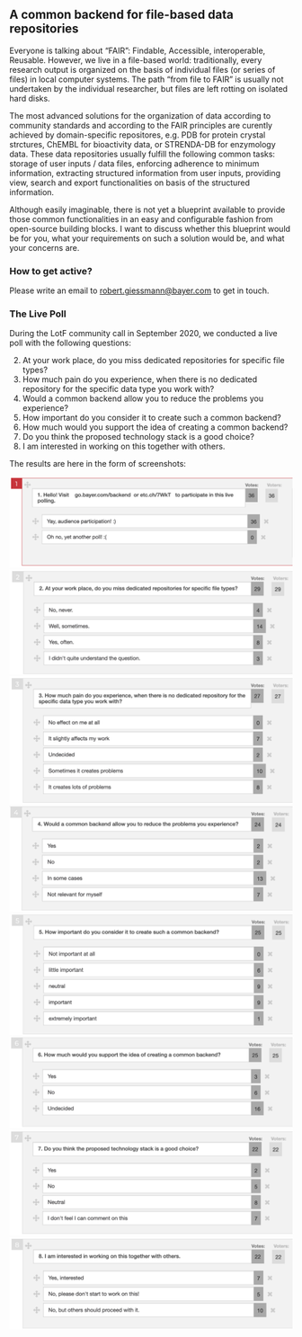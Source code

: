 ## A common backend for file-based data repositories

Everyone is talking about “FAIR”: Findable, Accessible, interoperable, Reusable. However, we live in a file-based world: traditionally, every research output is organized on the basis of individual files (or series of files) in local computer systems. The path “from file to FAIR” is usually not undertaken by the individual researcher, but files are left rotting on isolated hard disks.
 
The most advanced solutions for the organization of data according to community standards and according to the FAIR principles are curently achieved by domain-specific repositores, e.g. PDB for protein crystal strctures, ChEMBL for bioactivity data, or STRENDA-DB for enzymology data. These data repositories usually fulfill the following common tasks: storage of user inputs / data files, enforcing adherence to minimum information, extracting structured information from user inputs, providing view, search and export functionalities on basis of the structured information.
 
Although easily imaginable, there is not yet a blueprint available to provide those common functionalities in an easy and configurable fashion from open-source building blocks. I want to discuss whether this blueprint would be for you, what your requirements on such a solution would be, and what your concerns are.

### How to get active?

Please write an email to robert.giessmann@bayer.com to get in touch.

### The Live Poll

During the LotF community call in September 2020, we conducted a live poll with the following questions:

2. At your work place, do you miss dedicated repositories for specific file types?
3. How much pain do you experience, when there is no dedicated repository for the specific data type you work with?
4. Would a common backend allow you to reduce the problems you experience?
5. How important do you consider it to create such a common backend?
6. How much would you support the idea of creating a common backend? 
7. Do you think the proposed technology stack is a good choice?
8. I am interested in working on this together with others.

The results are here in the form of screenshots:

![](./q1.png)
![](./q2.png)
![](./q3.png)
![](./q4.png)
![](./q5.png)
![](./q6.png)
![](./q7.png)
![](./q8.png)
